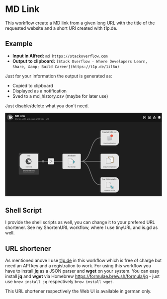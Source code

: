 # MD Link
This workflow create a MD link from a given long URL with the title of the requested website and a short URl created with t1p.de.

## Example
  * **Input in Alfred:** `md https://stackoverflow.com`
  * **Output to clipboard:** `[Stack Overflow - Where Developers Learn, Share, &amp; Build Career](https://t1p.de/1il6u)`

Just for your information the output is generated as:
  * Copied to clipboard
  * Displayed as a notification
  * Sved to a md_history.csv (maybe for later use)

Just disable/delete what you don't need.

![MD Link](../images/Alfred07.png)

## Shell Script
I provide the shell scripts as well, you can change it to your prefered URL shortener. See my ShortenURL workflow, where I use tinyURL and is.gd as well.

## URL shortener
As mentioned anove I use [t1p.de](https://www.t1p.de) in this workflow which is free of charge but need an API key and a registration to work. For using this workflow you have to install **jq** as a JSON parser and **wget** on your system. You can easy install **jq** and **wget** via Homebrew https://formulae.brew.sh/formula/jq - just use `brew install jq` respectively `brew install wget`.

This URL shortener respectively the Web UI is available in german only.
